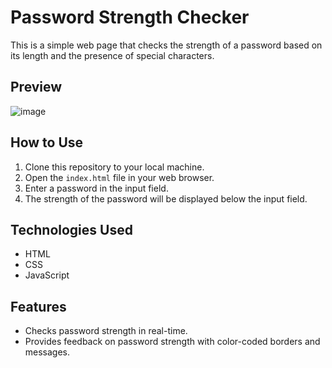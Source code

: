 # Password Strength Checker

This is a simple web page that checks the strength of a password based on its length and the presence of special characters.

## Preview
![image](https://github.com/Harsh-Sonker/Prodigy-Internship-Projects/assets/86284353/59fea8f0-fe56-49ab-8c04-fa074ae8d62d)

## How to Use

1. Clone this repository to your local machine.
2. Open the `index.html` file in your web browser.
3. Enter a password in the input field.
4. The strength of the password will be displayed below the input field.

## Technologies Used

- HTML
- CSS
- JavaScript

## Features

- Checks password strength in real-time.
- Provides feedback on password strength with color-coded borders and messages.
